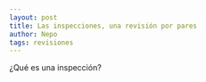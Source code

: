 ```yaml
---
layout: post
title: Las inspecciones, una revisión por pares
author: Nepo
tags: revisiones
---
```


¿Qué es una inspección?